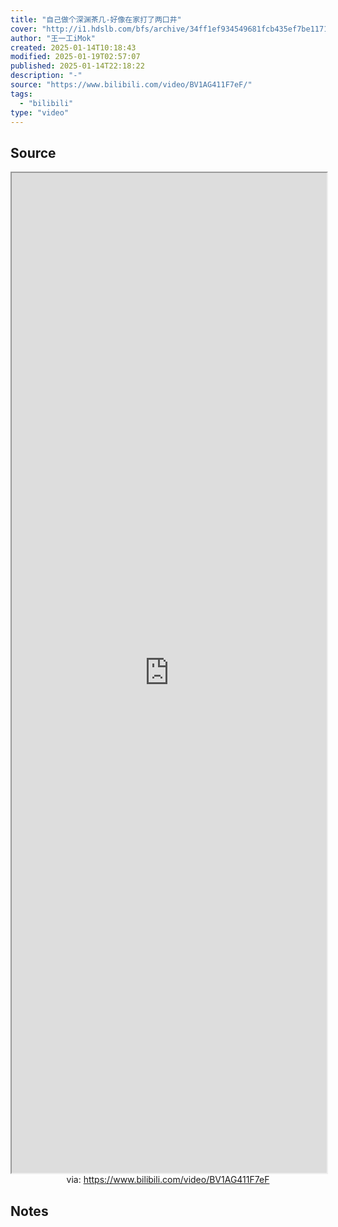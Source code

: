 ```yaml
---
title: "自己做个深渊茶几-好像在家打了两口井"
cover: "http://i1.hdslb.com/bfs/archive/34ff1ef934549681fcb435ef7be1171c794555cb.jpg@189w_107h.webp"
author: "王一工iMok"
created: 2025-01-14T10:18:43
modified: 2025-01-19T02:57:07
published: 2025-01-14T22:18:22
description: "-"
source: "https://www.bilibili.com/video/BV1AG411F7eF/"
tags:
  - "bilibili"
type: "video"
---
```


## Source

<iframe src='https://player.bilibili.com/player.html?isOutside=true&bvid=BV1AG411F7eF&p=1&autoplay=false' style='height:40vh;width:100%' class='iframe-radius' allow='fullscreen'></iframe>
<center>via: <a href='https://www.bilibili.com/video/BV1AG411F7eF' target='_blank' class='external-link'>https://www.bilibili.com/video/BV1AG411F7eF</a></center>

## Notes

